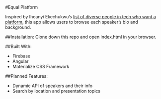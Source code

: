 #Equal Platform

Inspired by Iheanyi Ekechukwu’s <a href="https://github.com/iheanyi/speakers-who-want-a-platform" target="_blank">list of diverse people in tech who want a platform</a>, this app allows users to browse each speaker’s bio  and background.

##Installation:
Clone down this repo and open index.html in your browser.

##Built With:
- Firebase
- Angular
- Materialize CSS Framework

##Planned Features:
- Dynamic API of speakers and their info
- Search by location and presentation topics